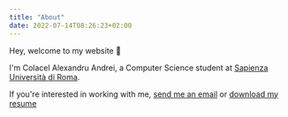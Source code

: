 ```yaml
---
title: "About"
date: 2022-07-14T08:26:23+02:00
---
```


Hey, welcome to my website 👋

I'm Colacel Alexandru Andrei, a Computer Science student at [Sapienza Università di Roma](https://www.uniroma1.it/it).

If you're interested in working with me, [send me an email](mailto:alexandruandrei659@proton.me) or [download my resume](/resume/alexCV.pdf)
